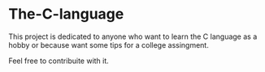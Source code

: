 # The-C-language

This project is dedicated to anyone who want to learn the C language as a hobby or because want some tips for a college assingment. 

Feel free to contribuite with it. 
